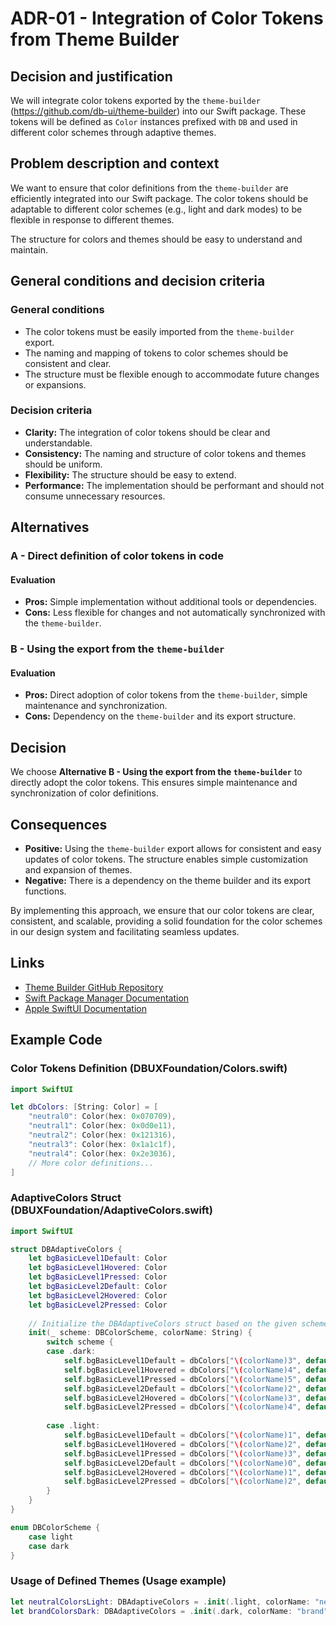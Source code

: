 # ADR-01 - Integration of Color Tokens from Theme Builder

## Decision and justification
We will integrate color tokens exported by the `theme-builder` (https://github.com/db-ui/theme-builder) into our Swift package. These tokens will be defined as `Color` instances prefixed with `DB` and used in different color schemes through adaptive themes.

## Problem description and context
We want to ensure that color definitions from the `theme-builder` are efficiently integrated into our Swift package. The color tokens should be adaptable to different color schemes (e.g., light and dark modes) to be flexible in response to different themes.

The structure for colors and themes should be easy to understand and maintain.

## General conditions and decision criteria

### General conditions
- The color tokens must be easily imported from the `theme-builder` export.
- The naming and mapping of tokens to color schemes should be consistent and clear.
- The structure must be flexible enough to accommodate future changes or expansions.

### Decision criteria
- **Clarity:** The integration of color tokens should be clear and understandable.
- **Consistency:** The naming and structure of color tokens and themes should be uniform.
- **Flexibility:** The structure should be easy to extend.
- **Performance:** The implementation should be performant and should not consume unnecessary resources.

## Alternatives

### A - Direct definition of color tokens in code

#### Evaluation
- **Pros:** Simple implementation without additional tools or dependencies.
- **Cons:** Less flexible for changes and not automatically synchronized with the `theme-builder`.

### B - Using the export from the `theme-builder`

#### Evaluation
- **Pros:** Direct adoption of color tokens from the `theme-builder`, simple maintenance and synchronization.
- **Cons:** Dependency on the `theme-builder` and its export structure.

## Decision
We choose **Alternative B - Using the export from the `theme-builder`** to directly adopt the color tokens. This ensures simple maintenance and synchronization of color definitions.

## Consequences
- **Positive:** Using the `theme-builder` export allows for consistent and easy updates of color tokens. The structure enables simple customization and expansion of themes.
- **Negative:** There is a dependency on the theme builder and its export functions.

By implementing this approach, we ensure that our color tokens are clear, consistent, and scalable, providing a solid foundation for the color schemes in our design system and facilitating seamless updates.

## Links
- [Theme Builder GitHub Repository](https://github.com/db-ui/theme-builder)
- [Swift Package Manager Documentation](https://www.swift.org/documentation/package-manager/)
- [Apple SwiftUI Documentation](https://developer.apple.com/documentation/swiftui/)

## Example Code

### Color Tokens Definition (DBUXFoundation/Colors.swift)
```swift
import SwiftUI

let dbColors: [String: Color] = [
    "neutral0": Color(hex: 0x070709),
    "neutral1": Color(hex: 0x0d0e11),
    "neutral2": Color(hex: 0x121316),
    "neutral3": Color(hex: 0x1a1c1f),
    "neutral4": Color(hex: 0x2e3036),
    // More color definitions...
]
```

### AdaptiveColors Struct (DBUXFoundation/AdaptiveColors.swift)
```swift
import SwiftUI

struct DBAdaptiveColors {
    let bgBasicLevel1Default: Color
    let bgBasicLevel1Hovered: Color
    let bgBasicLevel1Pressed: Color
    let bgBasicLevel2Default: Color
    let bgBasicLevel2Hovered: Color
    let bgBasicLevel2Pressed: Color
    
    // Initialize the DBAdaptiveColors struct based on the given scheme and colorName
    init(_ scheme: DBColorScheme, colorName: String) {
        switch scheme {
        case .dark:
            self.bgBasicLevel1Default = dbColors["\(colorName)3", default: .clear]
            self.bgBasicLevel1Hovered = dbColors["\(colorName)4", default: .clear]
            self.bgBasicLevel1Pressed = dbColors["\(colorName)5", default: .clear]
            self.bgBasicLevel2Default = dbColors["\(colorName)2", default: .clear]
            self.bgBasicLevel2Hovered = dbColors["\(colorName)3", default: .clear]
            self.bgBasicLevel2Pressed = dbColors["\(colorName)4", default: .clear]
          
        case .light:
            self.bgBasicLevel1Default = dbColors["\(colorName)1", default: .clear]
            self.bgBasicLevel1Hovered = dbColors["\(colorName)2", default: .clear]
            self.bgBasicLevel1Pressed = dbColors["\(colorName)3", default: .clear]
            self.bgBasicLevel2Default = dbColors["\(colorName)0", default: .clear]
            self.bgBasicLevel2Hovered = dbColors["\(colorName)1", default: .clear]
            self.bgBasicLevel2Pressed = dbColors["\(colorName)2", default: .clear]
        }
    }
}

enum DBColorScheme {
    case light
    case dark
}
```

### Usage of Defined Themes (Usage example)
```swift
let neutralColorsLight: DBAdaptiveColors = .init(.light, colorName: "neutral")
let brandColorsDark: DBAdaptiveColors = .init(.dark, colorName: "brand")
```
